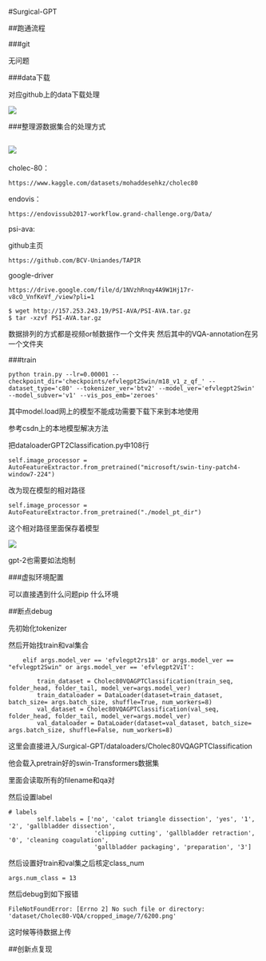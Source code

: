 #Surgical-GPT

##跑通流程

###git

无问题

###data下载

对应github上的data下载处理

![](https://cdn.jsdelivr.net/gh/tj-messi/picture/1738932443290.png)

###整理源数据集合的处理方式

![](https://cdn.jsdelivr.net/gh/tj-messi/picture/1738934115549.png)
-
cholec-80：

	https://www.kaggle.com/datasets/mohaddesehkz/cholec80

endovis：

	https://endovissub2017-workflow.grand-challenge.org/Data/

psi-ava:

github主页

	https://github.com/BCV-Uniandes/TAPIR

google-driver

	https://drive.google.com/file/d/1NVzhRnqy4A9W1Hj17r-v8cO_VnfKeVf_/view?pli=1

	$ wget http://157.253.243.19/PSI-AVA/PSI-AVA.tar.gz
	$ tar -xzvf PSI-AVA.tar.gz

数据排列的方式都是视频or帧数据作一个文件夹
然后其中的VQA-annotation在另一个文件夹

###train

	python train.py --lr=0.00001 --checkpoint_dir='checkpoints/efvlegpt2Swin/m18_v1_z_qf_' --dataset_type='c80' --tokenizer_ver='btv2' --model_ver='efvlegpt2Swin' --model_subver='v1' --vis_pos_emb='zeroes'

其中model.load网上的模型不能成功需要下载下来到本地使用

参考csdn上的本地模型解决方法

把dataloaderGPT2Classification.py中108行

	self.image_processor = AutoFeatureExtractor.from_pretrained("microsoft/swin-tiny-patch4-window7-224")

改为现在模型的相对路径
	
	self.image_processor = AutoFeatureExtractor.from_pretrained("./model_pt_dir")

这个相对路径里面保存着模型

![](https://cdn.jsdelivr.net/gh/tj-messi/picture/1738939317937.png)

gpt-2也需要如法炮制

###虚拟环境配置

可以直接遇到什么问题pip 什么环境

##断点debug

先初始化tokenizer

然后开始找train和val集合

        elif args.model_ver == 'efvlegpt2rs18' or args.model_ver == "efvlegpt2Swin" or args.model_ver == 'efvlegpt2ViT':
            
            train_dataset = Cholec80VQAGPTClassification(train_seq, folder_head, folder_tail, model_ver=args.model_ver)
            train_dataloader = DataLoader(dataset=train_dataset, batch_size= args.batch_size, shuffle=True, num_workers=8)
            val_dataset = Cholec80VQAGPTClassification(val_seq, folder_head, folder_tail, model_ver=args.model_ver)
            val_dataloader = DataLoader(dataset=val_dataset, batch_size= args.batch_size, shuffle=False, num_workers=8)

这里会直接进入/Surgical-GPT/dataloaders/Cholec80VQAGPTClassification

他会载入pretrain好的swin-Transformers数据集

里面会读取所有的filename和qa对

然后设置label

	# labels
	        self.labels = ['no', 'calot triangle dissection', 'yes', '1', '2', 'gallbladder dissection', 
	                        'clipping cutting', 'gallbladder retraction', '0', 'cleaning coagulation', 
	                        'gallbladder packaging', 'preparation', '3']

然后设置好train和val集之后核定class_num

	args.num_class = 13

然后debug到如下报错

	FileNotFoundError: [Errno 2] No such file or directory: 'dataset/Cholec80-VQA/cropped_image/7/6200.png'

这时候等待数据上传

##创新点复现

